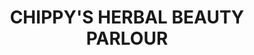 ---
title: "CHIPPY'S HERBAL BEAUTY PARLOUR"
url: /kilimamoor/chippys-herbal-beauty-parlour/
shop: beauty
---